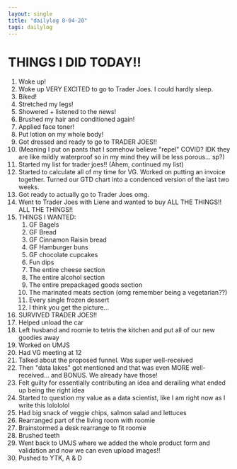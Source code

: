 ```yaml
---
layout: single
title: "dailylog 8-04-20"
tags: dailylog
---
```


# THINGS I DID TODAY!!

1. Woke up!
2. Woke up VERY EXCITED to go to Trader Joes. I could hardly sleep.
3. Biked!
4. Stretched my legs!
5. Showered + listened to the news!
6. Brushed my hair and conditioned again!
7. Applied face toner!
8. Put lotion on my whole body!
9. Got dressed and ready to go to TRADER JOES!!
10. (Meaning I put on pants that I somehow believe "repel" COVID? IDK they are like mildly waterproof so in my mind they will be less porous... sp?)
11. Started my list for trader joes!! (Ahem, continued my list)
12. Started to calculate all of my time for VG. Worked on putting an invoice together. Turned our GTD chart into a condenced version of the last two weeks.
13. Got ready to actually go to Trader Joes omg.
14. Went to Trader Joes with Liene and wanted to buy ALL THE THINGS!! ALL THE THINGS!!
15. THINGS I WANTED:
    1. GF Bagels
    2. GF Bread
    3. GF Cinnamon Raisin bread
    4. GF Hamburger buns
    5. GF chocolate cupcakes
    6. Fun dips
    7. The entire cheese section
    8. The entire alcohol section
    9. The entire prepackaged goods section
    10. The marinated meats section (omg remember being a vegetarian??)
    11. Every single frozen dessert
    12. I think you get the picture...
16. SURVIVED TRADER JOES!!
17. Helped unload the car
18. Left husband and roomie to tetris the kitchen and put all of our new goodies away
19. Worked on UMJS
20. Had VG meeting at 12
21. Talked about the proposed funnel. Was super well-received
22. Then "data lakes" got mentioned and that was even MORE well-received... and BONUS. We already have those!
23. Felt guilty for essentially contributing an idea and derailing what ended up being the right idea
24. Started to question my value as a data scientist, like I am right now as I write this lolololol
25. Had big snack of veggie chips, salmon salad and lettuces
26. Rearranged part of the living room with roomie
27. Brainstormed a desk rearrange to fit roomie
28. Brushed teeth
29. Went back to UMJS where we added the whole product form and validation and now we can even upload images!!
30. Pushed to YTK, A & D
